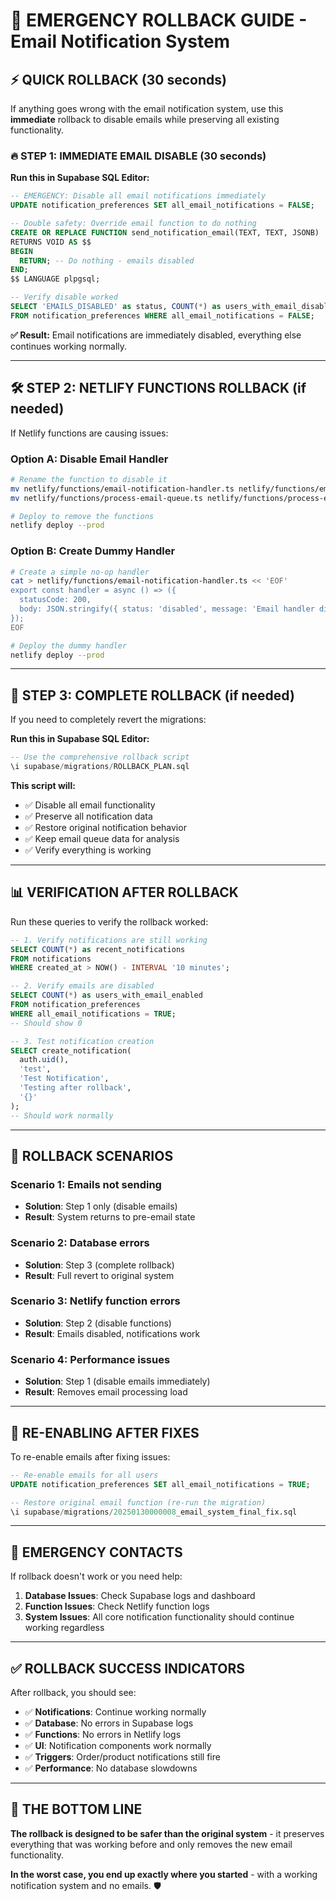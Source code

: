 # 🚨 EMERGENCY ROLLBACK GUIDE - Email Notification System

## ⚡ QUICK ROLLBACK (30 seconds)

If anything goes wrong with the email notification system, use this **immediate** rollback to disable emails while preserving all existing functionality.

### 🔥 **STEP 1: IMMEDIATE EMAIL DISABLE (30 seconds)**

**Run this in Supabase SQL Editor:**

```sql
-- EMERGENCY: Disable all email notifications immediately
UPDATE notification_preferences SET all_email_notifications = FALSE;

-- Double safety: Override email function to do nothing
CREATE OR REPLACE FUNCTION send_notification_email(TEXT, TEXT, JSONB)
RETURNS VOID AS $$ 
BEGIN 
  RETURN; -- Do nothing - emails disabled
END; 
$$ LANGUAGE plpgsql;

-- Verify disable worked
SELECT 'EMAILS_DISABLED' as status, COUNT(*) as users_with_email_disabled 
FROM notification_preferences WHERE all_email_notifications = FALSE;
```

**✅ Result:** Email notifications are immediately disabled, everything else continues working normally.

---

## 🛠️ **STEP 2: NETLIFY FUNCTIONS ROLLBACK (if needed)**

If Netlify functions are causing issues:

### Option A: Disable Email Handler
```bash
# Rename the function to disable it
mv netlify/functions/email-notification-handler.ts netlify/functions/email-notification-handler.ts.disabled
mv netlify/functions/process-email-queue.ts netlify/functions/process-email-queue.ts.disabled

# Deploy to remove the functions
netlify deploy --prod
```

### Option B: Create Dummy Handler
```bash
# Create a simple no-op handler
cat > netlify/functions/email-notification-handler.ts << 'EOF'
export const handler = async () => ({
  statusCode: 200,
  body: JSON.stringify({ status: 'disabled', message: 'Email handler disabled during rollback' })
});
EOF

# Deploy the dummy handler
netlify deploy --prod
```

---

## 🔧 **STEP 3: COMPLETE ROLLBACK (if needed)**

If you need to completely revert the migrations:

**Run this in Supabase SQL Editor:**

```sql
-- Use the comprehensive rollback script
\i supabase/migrations/ROLLBACK_PLAN.sql
```

**This script will:**
- ✅ Disable all email functionality 
- ✅ Preserve all notification data
- ✅ Restore original notification behavior
- ✅ Keep email queue data for analysis
- ✅ Verify everything is working

---

## 📊 **VERIFICATION AFTER ROLLBACK**

Run these queries to verify the rollback worked:

```sql
-- 1. Verify notifications are still working
SELECT COUNT(*) as recent_notifications 
FROM notifications 
WHERE created_at > NOW() - INTERVAL '10 minutes';

-- 2. Verify emails are disabled
SELECT COUNT(*) as users_with_email_enabled 
FROM notification_preferences 
WHERE all_email_notifications = TRUE;
-- Should show 0

-- 3. Test notification creation
SELECT create_notification(
  auth.uid(),
  'test',
  'Test Notification', 
  'Testing after rollback',
  '{}'
);
-- Should work normally
```

---

## 🎯 **ROLLBACK SCENARIOS**

### **Scenario 1: Emails not sending**
- **Solution**: Step 1 only (disable emails)
- **Result**: System returns to pre-email state

### **Scenario 2: Database errors**  
- **Solution**: Step 3 (complete rollback)
- **Result**: Full revert to original system

### **Scenario 3: Netlify function errors**
- **Solution**: Step 2 (disable functions) 
- **Result**: Emails disabled, notifications work

### **Scenario 4: Performance issues**
- **Solution**: Step 1 (disable emails immediately)
- **Result**: Removes email processing load

---

## 🔄 **RE-ENABLING AFTER FIXES**

To re-enable emails after fixing issues:

```sql
-- Re-enable emails for all users
UPDATE notification_preferences SET all_email_notifications = TRUE;

-- Restore original email function (re-run the migration)
\i supabase/migrations/20250130000008_email_system_final_fix.sql
```

---

## 🚨 **EMERGENCY CONTACTS**

If rollback doesn't work or you need help:

1. **Database Issues**: Check Supabase logs and dashboard
2. **Function Issues**: Check Netlify function logs
3. **System Issues**: All core notification functionality should continue working regardless

---

## ✅ **ROLLBACK SUCCESS INDICATORS**

After rollback, you should see:

- ✅ **Notifications**: Continue working normally
- ✅ **Database**: No errors in Supabase logs  
- ✅ **Functions**: No errors in Netlify logs
- ✅ **UI**: Notification components work normally
- ✅ **Triggers**: Order/product notifications still fire
- ✅ **Performance**: No database slowdowns

---

## 🎯 **THE BOTTOM LINE**

**The rollback is designed to be safer than the original system** - it preserves everything that was working before and only removes the new email functionality.

**In the worst case, you end up exactly where you started** - with a working notification system and no emails. 🛡️ 